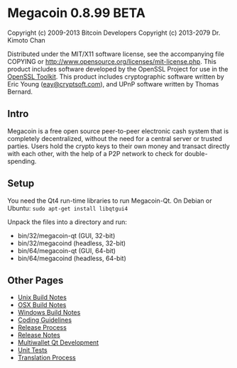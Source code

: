 Megacoin 0.8.99 BETA
====================

Copyright (c) 2009-2013 Bitcoin Developers
Copyright (c) 2013-2079 Dr. Kimoto Chan

Distributed under the MIT/X11 software license, see the accompanying
file COPYING or http://www.opensource.org/licenses/mit-license.php.
This product includes software developed by the OpenSSL Project for use in the [OpenSSL Toolkit](http://www.openssl.org/). This product includes
cryptographic software written by Eric Young ([eay@cryptsoft.com](mailto:eay@cryptsoft.com)), and UPnP software written by Thomas Bernard.


Intro
---------------------
Megacoin is a free open source peer-to-peer electronic cash system that is
completely decentralized, without the need for a central server or trusted
parties.  Users hold the crypto keys to their own money and transact directly
with each other, with the help of a P2P network to check for double-spending.


Setup
---------------------
You need the Qt4 run-time libraries to run Megacoin-Qt. On Debian or Ubuntu:
	`sudo apt-get install libqtgui4`

Unpack the files into a directory and run:

- bin/32/megacoin-qt (GUI, 32-bit)
- bin/32/megacoind (headless, 32-bit)
- bin/64/megacoin-qt (GUI, 64-bit)
- bin/64/megacoind (headless, 64-bit)



Other Pages
---------------------
- [Unix Build Notes](build-unix.md)
- [OSX Build Notes](build-osx.md)
- [Windows Build Notes](build-msw.md)
- [Coding Guidelines](coding.md)
- [Release Process](release-process.md)
- [Release Notes](release-notes.md)
- [Multiwallet Qt Development](multiwallet-qt.md)
- [Unit Tests](unit-tests.md)
- [Translation Process](translation_process.md)